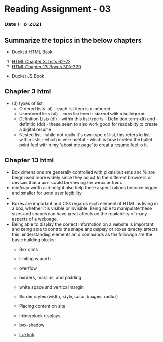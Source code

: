 # Reading Assignment - 03
### Date 1-16-2021
 
## Summarize the topics in the below chapters
- Duckett HTML Book
1. [HTML Chapter 3: Lists 62-73](#chapter-3-html)
1. [HTML Chapter 13: Boxes 300-329](#chapter-13-html)

- Ducket JS Book


## Chapter 3 html
- (3) types of list
    - Ordered lists (ol) - each list item is numbered
    - Unordered lists (ul) - each list item is started with a bulletpoint
    - Definition Lists (dl) - within this list type is - Definition term (dt) and - definitio (dd) - these seem to also work good for readablity to create a digital resume
    - Nested list - while not really it's own type of list, this refers to list within lists - which is very useful - which is how I creted the bullet point feel within my 'about me page' to creat a resume feel to it.

## Chapter 13 html
- Box dimensions are generally controlled with pixals but ems and % are beign used more widely since they adjust to the different browsers or devices that a user could be viewing the website from.
- min/max width and height also help these aspect rations become bigger and smaller for uend user legibility
- 
- Boxes are important and CSS regards each element of HTML as living in a box, whether it is visible or invisible. Being able to manipulate these sizes and shapes can have great affects on the readability of many aspects of a webpage.
- Being able to display the correct information on a website is important and being able to control the shape and display of boxes directly affects this. understanding elements an d commands as the followign are the basic building blocks:
  - Box dims
  - limiting w and h
  - overflow
  - borders, margins, and padding
  - white space and vertical margin
  - Border styles (width, style, color, images, radius)
  - Placing content on site
  - Inline/block displays
  - box-shadow
  
  - [live link](https://jinman36.github.io/reading-notes/)